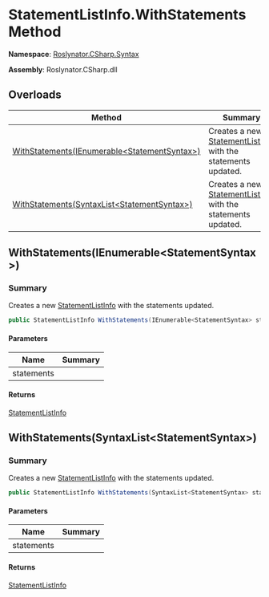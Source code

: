# StatementListInfo\.WithStatements Method

**Namespace**: [Roslynator.CSharp.Syntax](../../README.md)

**Assembly**: Roslynator\.CSharp\.dll

## Overloads

| Method | Summary |
| ------ | ------- |
| [WithStatements(IEnumerable\<StatementSyntax>)](#Roslynator_CSharp_Syntax_StatementListInfo_WithStatements_System_Collections_Generic_IEnumerable_Microsoft_CodeAnalysis_CSharp_Syntax_StatementSyntax__) | Creates a new [StatementListInfo](../README.md) with the statements updated\. |
| [WithStatements(SyntaxList\<StatementSyntax>)](#Roslynator_CSharp_Syntax_StatementListInfo_WithStatements_Microsoft_CodeAnalysis_SyntaxList_Microsoft_CodeAnalysis_CSharp_Syntax_StatementSyntax__) | Creates a new [StatementListInfo](../README.md) with the statements updated\. |

## WithStatements\(IEnumerable\<StatementSyntax>\)<a name="Roslynator_CSharp_Syntax_StatementListInfo_WithStatements_System_Collections_Generic_IEnumerable_Microsoft_CodeAnalysis_CSharp_Syntax_StatementSyntax__"></a>

### Summary

Creates a new [StatementListInfo](../README.md) with the statements updated\.

```csharp
public StatementListInfo WithStatements(IEnumerable<StatementSyntax> statements)
```

#### Parameters

| Name | Summary |
| ---- | ------- |
| statements | |

#### Returns

[StatementListInfo](../README.md)

## WithStatements\(SyntaxList\<StatementSyntax>\)<a name="Roslynator_CSharp_Syntax_StatementListInfo_WithStatements_Microsoft_CodeAnalysis_SyntaxList_Microsoft_CodeAnalysis_CSharp_Syntax_StatementSyntax__"></a>

### Summary

Creates a new [StatementListInfo](../README.md) with the statements updated\.

```csharp
public StatementListInfo WithStatements(SyntaxList<StatementSyntax> statements)
```

#### Parameters

| Name | Summary |
| ---- | ------- |
| statements | |

#### Returns

[StatementListInfo](../README.md)

